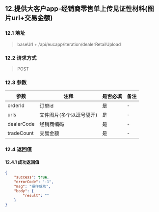 ## 12.提供大客户app-经销商零售单上传见证性材料(图片url+交易金额)

### 12.1 地址
>  baseUrl + /api/eucapp/iteration/dealerRetailUpload

### 12.2 请求方式
> POST

### 12.3 参数

|  参数   | 注释  |是否必填  |备注  |
|  ----  | ----  |----  |----  |
| orderId  | 订单id | 是 |- |
| urls  | 文件图片(多个以逗号隔开)| 是 |- |
| dealerCode  | 经销商编码| 是 |- |
| tradeCount  | 交易金额| 是 |- |


### 12.4 返回值

#### 12.4.1  成功返回值
```json
{
    "success": true,
    "errorCode": "-1",
    "msg": "操作成功",
    "body": {
        "result": ""
    }
}
```

